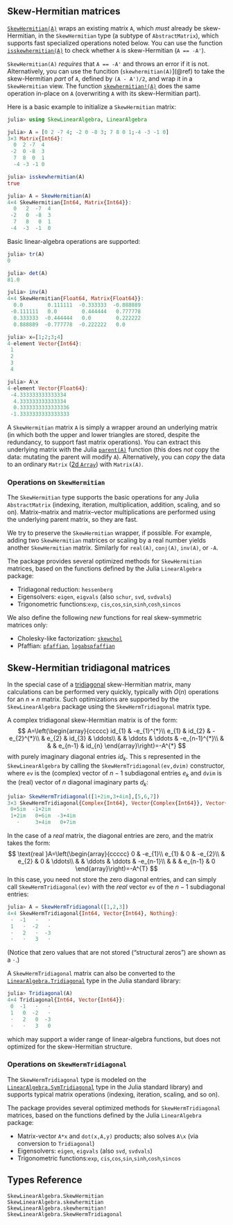## Skew-Hermitian matrices

[`SkewHermitian(A)`](@ref) wraps an existing matrix `A`, which *must* already be skew-Hermitian,
in the `SkewHermitian` type (a subtype of `AbstractMatrix`), which supports fast specialized operations noted below.  You
can use the function [`isskewhermitian(A)`](@ref) to check whether `A` is skew-Hermitian (`A == -A'`).

`SkewHermitian(A)` *requires* that `A == -A'` and throws an error if it is not.
Alternatively, you can use the funcition (`skewhermitian(A)`](@ref) to take the skew-Hermitian *part*
of `A`, defined by `(A - A')/2`, and wrap it in a `SkewHermitian` view.  The
function [`skewhermitian!(A)`](@ref) does the same operation in-place on `A` (overwriting `A` with its
skew-Hermitian part).

Here is a basic example to initialize a `SkewHermitian` matrix:
```jl
julia> using SkewLinearAlgebra, LinearAlgebra

julia> A = [0 2 -7 4; -2 0 -8 3; 7 8 0 1;-4 -3 -1 0]
3×3 Matrix{Int64}:
  0  2 -7  4
 -2  0 -8  3
  7  8  0  1
  -4 -3 -1 0

julia> isskewhermitian(A)
true

julia> A = SkewHermitian(A)
4×4 SkewHermitian{Int64, Matrix{Int64}}:
  0   2  -7  4
 -2   0  -8  3
  7   8   0  1
 -4  -3  -1  0
```

Basic linear-algebra operations are supported:
```jl
julia> tr(A)
0

julia> det(A)
81.0

julia> inv(A)
4×4 SkewHermitian{Float64, Matrix{Float64}}:
  0.0        0.111111  -0.333333  -0.888889
 -0.111111   0.0        0.444444   0.777778
  0.333333  -0.444444   0.0        0.222222
  0.888889  -0.777778  -0.222222   0.0

julia> x=[1;2;3;4]
4-element Vector{Int64}:
 1
 2
 3
 4

julia> A\x
4-element Vector{Float64}:
 -4.333333333333334
  4.333333333333334
  0.3333333333333336
 -1.3333333333333333
```

A `SkewHermitian` matrix `A` is simply a wrapper around an underlying matrix (in which both the upper and lower triangles are stored, despite the redundancy, to support fast matrix operations).  You can extract this underlying matrix with the Julia [`parent(A)`](https://docs.julialang.org/en/v1/base/arrays/#Base.parent) function (this does *not* copy the data:
mutating the parent will modify `A`).  Alternatively, you can *copy* the data to an ordinary `Matrix` ([2d `Array`](https://docs.julialang.org/en/v1/manual/arrays/)) with `Matrix(A)`.

### Operations on `SkewHermitian`

The `SkewHermitian` type supports the basic operations for any Julia `AbstractMatrix` (indexing, iteration, multiplication, addition, scaling, and so on).   Matrix–matrix and matrix–vector multiplications are performed using the underlying
parent matrix, so they are fast.

We try to preserve the `SkewHermitian` wrapper, if possible.  For example, adding two `SkewHermitian` matrices or scaling by a real number yields another `SkewHermitian` matrix.  Similarly for `real(A)`, `conj(A)`, `inv(A)`, or `-A`.

The package provides several optimized methods for `SkewHermitian` matrices,
based on the functions defined by the Julia `LinearAlgebra` package:

- Tridiagonal reduction: `hessenberg`
- Eigensolvers: `eigen`, `eigvals` (also `schur`, `svd`, `svdvals`)
- Trigonometric functions:`exp`, `cis`,`cos`,`sin`,`sinh`,`cosh`,`sincos`

We also define the following *new* functions for real skew-symmetric matrices only:
- Cholesky-like factorization: [`skewchol`](@ref)
- Pfaffian: [`pfaffian`](@ref), [`logabspfaffian`](@ref)

## Skew-Hermitian tridiagonal matrices

In the special case of a [tridiagonal](https://en.wikipedia.org/wiki/Tridiagonal_matrix) skew-Hermitian matrix,
many calculations can be performed very quickly, typically with $O(n)$ operations for an $n\times n$ matrix.
Such optimizations are supported by the `SkewLinearAlgebra` package using the `SkewHermTridiagonal` matrix type.

A complex tridiagonal skew-Hermitian matrix is of the form:
$$
A=\left(\begin{array}{ccccc}
id_{1} & -e_{1}^{*}\\
e_{1} & id_{2} & -e_{2}^{*}\\
 & e_{2} & id_{3} & \ddots\\
 &  & \ddots & \ddots & -e_{n-1}^{*}\\
 &  &  & e_{n-1} & id_{n}
\end{array}\right)=-A^{*}
$$
with purely imaginary diagonal entries $id_k$.   This s represented in the `SkewLinearAlgebra` by calling the `SkewHermTridiagonal(ev,dvim)` constructor, where `ev` is the (complex) vector of $n-1$ subdiagonal entries $e_k$
and `dvim` is the (real) vector of $n$ diagonal imaginary parts $d_k$:
```jl
julia> SkewHermTridiagonal([1+2im,3+4im],[5,6,7])
3×3 SkewHermTridiagonal{Complex{Int64}, Vector{Complex{Int64}}, Vector{Int64}}:
 0+5im  -1+2im     ⋅
 1+2im   0+6im  -3+4im
   ⋅     3+4im   0+7im
```
In the case of a *real* matrix, the diagonal entries are zero, and the matrix takes the form:
$$
\text{real }A=\left(\begin{array}{ccccc}
0 & -e_{1}\\
e_{1} & 0 & -e_{2}\\
 & e_{2} & 0 & \ddots\\
 &  & \ddots & \ddots & -e_{n-1}\\
 &  &  & e_{n-1} & 0
\end{array}\right)=-A^{T}
$$
In this case, you need not store the zero diagonal entries, and can simply call `SkewHermTridiagonal(ev)`
with the *real* vector `ev` of the $n-1$ subdiagonal entries:
```jl
julia> A = SkewHermTridiagonal([1,2,3])
4×4 SkewHermTridiagonal{Int64, Vector{Int64}, Nothing}:
 ⋅  -1   ⋅   ⋅
 1   ⋅  -2   ⋅
 ⋅   2   ⋅  -3
 ⋅   ⋅   3   ⋅
```
(Notice that zero values that are not stored (“structural zeros”) are shown as a `⋅`.)

A `SkewHermTridiagonal` matrix can also be converted to the [`LinearAlgebra.Tridiagonal`](https://docs.julialang.org/en/v1/stdlib/LinearAlgebra/#LinearAlgebra.SymTridiagonal) type in the Julia standard library:
```jl
julia> Tridiagonal(A)
4×4 Tridiagonal{Int64, Vector{Int64}}:
 0  -1   ⋅   ⋅
 1   0  -2   ⋅
 ⋅   2   0  -3
 ⋅   ⋅   3   0
 ```
 which may support a wider range of linear-algebra functions, but does not optimized for the skew-Hermitian structure.


### Operations on `SkewHermTridiagonal`

The `SkewHermTridiagonal` type is modeled on the [`LinearAlgebra.SymTridiagonal`](https://docs.julialang.org/en/v1/stdlib/LinearAlgebra/#LinearAlgebra.SymTridiagonal) type in the Julia standard library) and supports typical matrix operations
(indexing, iteration, scaling, and so on).

The package provides several optimized methods for `SkewHermTridiagonal` matrices,
based on the functions defined by the Julia `LinearAlgebra` package:

- Matrix-vector `A*x` and `dot(x,A,y)` products; also solves `A\x` (via conversion to `Tridiagonal`)
- Eigensolvers: `eigen`, `eigvals` (also `svd`, `svdvals`)
- Trigonometric functions:`exp`, `cis`,`cos`,`sin`,`sinh`,`cosh`,`sincos`

## Types Reference

```@docs
SkewLinearAlgebra.SkewHermitian
SkewLinearAlgebra.skewhermitian
SkewLinearAlgebra.skewhermitian!
SkewLinearAlgebra.SkewHermTridiagonal
```